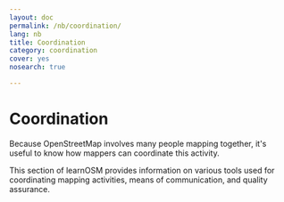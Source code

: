 ```yaml
---
layout: doc
permalink: /nb/coordination/
lang: nb
title: Coordination
category: coordination
cover: yes
nosearch: true

---
```


Coordination
============


Because OpenStreetMap involves many people mapping together, it's useful to know how mappers can coordinate this activity.

This section of learnOSM provides information on various tools used for coordinating mapping activities, means of communication, and quality assurance.